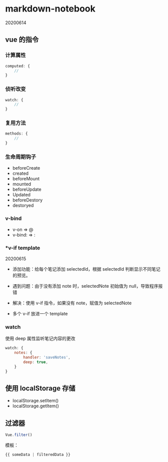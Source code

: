 
# markdown-notebook

20200614


## vue 的指令

### 计算属性

```js
computed: {
    //
}
```

### 侦听改变

```js
watch: {
    //
}
```

### 复用方法

```js
methods: {
    //
}
```


### 生命周期钩子

- beforeCreate 
- created
- beforeMount
- mounted
- beforeUpdate
- Updated
- beforeDestory
- destoryed


### v-bind
- v-on => @
- v-bind: => :


### *v-if template
20200615

- 添加功能：给每个笔记添加 selectedId，根据 selectedId 判断显示不同笔记的预览。
- 遇到问题：由于没有添加 note 时，selectedNote 初始值为 null，导致程序报错
- 解决：使用 v-if 指令，如果没有 note，赋值为 selectedNote

- 多个 v-if 放进一个 template

### watch

使用 deep 属性监听笔记内容的更改

```js
watch: {
    notes: {
        handler: 'saveNotes',
        deep: true,
    }
}
```


## 使用 localStorage 存储

- localStorage.setItem()
- localStorage.getItem()


## 过滤器

```js
Vue.filter()
```

模板：
```js
{{ someData | filteredData }}
```

